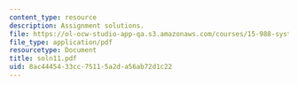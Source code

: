 ```yaml
---
content_type: resource
description: Assignment solutions.
file: https://ol-ocw-studio-app-qa.s3.amazonaws.com/courses/15-988-system-dynamics-self-study-fall-1998-spring-1999/8ac4445433cc75115a2da56ab72d1c22_soln11.pdf
file_type: application/pdf
resourcetype: Document
title: soln11.pdf
uid: 8ac44454-33cc-7511-5a2d-a56ab72d1c22
---
```

